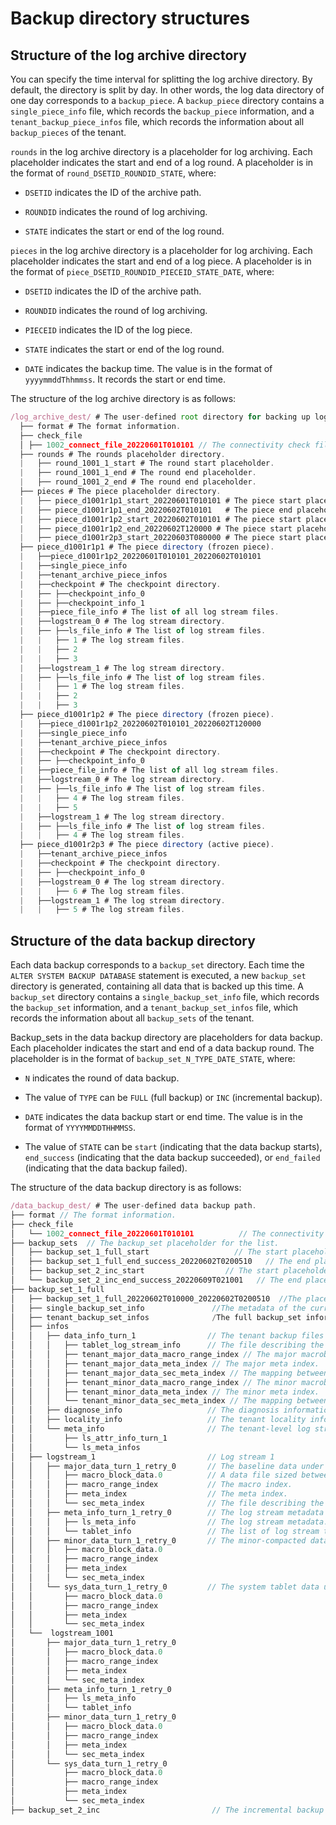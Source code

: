 # Backup directory structures

## Structure of the log archive directory

You can specify the time interval for splitting the log archive directory. By default, the directory is split by day. In other words, the log data directory of one day corresponds to a `backup_piece`. A `backup_piece` directory contains a `single_piece_info` file, which records the `backup_piece` information, and a `tenant_backup_piece_infos` file, which records the information about all `backup_pieces` of the tenant.

`rounds` in the log archive directory is a placeholder for log archiving. Each placeholder indicates the start and end of a log round. A placeholder is in the format of `round_DSETID_ROUNDID_STATE`, where:

* `DSETID` indicates the ID of the archive path.

* `ROUNDID` indicates the round of log archiving.

* `STATE` indicates the start or end of the log round.

`pieces` in the log archive directory is a placeholder for log archiving. Each placeholder indicates the start and end of a log piece. A placeholder is in the format of `piece_DSETID_ROUNDID_PIECEID_STATE_DATE`, where:

* `DSETID` indicates the ID of the archive path.

* `ROUNDID` indicates the round of log archiving.

* `PIECEID` indicates the ID of the log piece.

* `STATE` indicates the start or end of the log round.

* `DATE` indicates the backup time. The value is in the format of `yyyymmddThhmmss`. It records the start or end time.

The structure of the log archive directory is as follows:

```javascript
/log_archive_dest/ # The user-defined root directory for backing up log files.
  ├── format # The format information.
  ├── check_file
  │ ├── 1002_connect_file_20220601T010101 // The connectivity check file, suffixed with date and time in the format of YYYYMMDDTHHMMSS.
  ├── rounds # The rounds placeholder directory.
  |   ├── round_1001_1_start # The round start placeholder.
  |   ├── round_1001_1_end # The round end placeholder.
  |   ├── round_1001_2_end # The round end placeholder.
  ├── pieces # The piece placeholder directory.
  |   ├── piece_d1001r1p1_start_20220601T010101 # The piece start placeholder, in the format of piece_DSETID_ROUNDID_PIECEID_start_DATE.
  |   ├── piece_d1001r1p1_end_20220602T010101   # The piece end placeholder, in the format of piece_DSETID_ROUNDID_PIECEID_end_DATE.
  |   ├── piece_d1001r1p2_start_20220602T010101 # The piece start placeholder, in the format of piece_DSETID_ROUNDID_PIECEID_start_DATE.
  |   ├── piece_d1001r1p2_end_20220602T120000 # The piece start placeholder, in the format of piece_DSETID_ROUNDID_PIECEID_start_DATE.
  |   ├── piece_d1001r2p3_start_20220603T080000 # The piece start placeholder, in the format of piece_DSETID_ROUNDID_PIECEID_start_DATE.
  ├── piece_d1001r1p1 # The piece directory (frozen piece).
  |   ├──piece_d1001r1p2_20220601T010101_20220602T010101
  |   ├──single_piece_info
  |   ├──tenant_archive_piece_infos
  |   ├──checkpoint # The checkpoint directory.
  |   ├── ├──checkpoint_info_0
  |   ├── ├──checkpoint_info_1
  |   ├──piece_file_info # The list of all log stream files.
  |   ├──logstream_0 # The log stream directory.
  |   ├── ├──ls_file_info # The list of log stream files.
  |   |   ├── 1 # The log stream files.
  |   |   ├── 2
  |   |   ├── 3
  |   ├──logstream_1 # The log stream directory.
  |   ├── ├──ls_file_info # The list of log stream files.
  |   |   ├── 1 # The log stream files.
  |   |   ├── 2
  |   |   ├── 3
  ├── piece_d1001r1p2 # The piece directory (frozen piece).
  |   ├──piece_d1001r1p2_20220602T010101_20220602T120000
  |   ├──single_piece_info
  |   ├──tenant_archive_piece_infos
  |   ├──checkpoint # The checkpoint directory.
  |   ├── ├──checkpoint_info_0
  |   ├──piece_file_info # The list of all log stream files.
  |   ├──logstream_0 # The log stream directory.
  |   ├── ├──ls_file_info # The list of log stream files.
  |   |   ├── 4 # The log stream files.
  |   |   ├── 5
  |   ├──logstream_1 # The log stream directory.
  |   ├── ├──ls_file_info # The list of log stream files.
  |   |   ├── 4 # The log stream files.
  ├── piece_d1001r2p3 # The piece directory (active piece).
  |   ├──tenant_archive_piece_infos
  |   ├──checkpoint # The checkpoint directory.
  |   ├── ├──checkpoint_info_0
  |   ├──logstream_0 # The log stream directory.
  |   |   ├── 6 # The log stream files.
  |   ├──logstream_1 # The log stream directory.
  |   |   ├── 5 # The log stream files.
```

## Structure of the data backup directory

Each data backup corresponds to a `backup_set` directory. Each time the `ALTER SYSTEM BACKUP DATABASE` statement is executed, a new `backup_set` directory is generated, containing all data that is backed up this time. A `backup_set` directory contains a `single_backup_set_info` file, which records the `backup_set` information, and a `tenant_backup_set_infos` file, which records the information about all `backup_sets` of the tenant.

Backup_sets in the data backup directory are placeholders for data backup. Each placeholder indicates the start and end of a data backup round. The placeholder is in the format of `backup_set_N_TYPE_DATE_STATE`, where:

* `N` indicates the round of data backup.

* The value of `TYPE` can be `FULL` (full backup) or `INC` (incremental backup).

* `DATE` indicates the data backup start or end time. The value is in the format of `YYYYMMDDTHHMMSS`.

* The value of `STATE` can be `start` (indicating that the data backup starts), `end_success` (indicating that the data backup succeeded), or `end_failed` (indicating that the data backup failed).

The structure of the data backup directory is as follows:

```javascript
/data_backup_dest/ # The user-defined data backup path.
├── format // The format information.
├── check_file
│   └── 1002_connect_file_20220601T010101          // The connectivity check file, suffixed with date and time in the format of YYYYMMDDTHHMMSS.
├── backup_sets  // The backup_set placeholder for the list.
│   ├── backup_set_1_full_start                   // The start placeholder for a full backup.
│   ├── backup_set_1_full_end_success_20220602T0200510   // The end placeholder for a full backup.
│   ├── backup_set_2_inc_start                  // The start placeholder for an incremental backup.
│   └── backup_set_2_inc_end_success_20220609T021001   // The end placeholder for an incremental backup.
├── backup_set_1_full
│   ├── backup_set_1_full_20220602T010000_20220602T0200510  //The placeholder that represents the start and end time of the backup.
│   ├── single_backup_set_info               //The metadata of the current backup_set.
│   ├── tenant_backup_set_infos              /The full backup_set information of the current tenant.
│   ├── infos
│   │   ├── data_info_turn_1                // The tenant backup files under turn 1.
│   │   │   ├── tablet_log_stream_info      // The file describing the mapping between tablets and log streams.
│   │   │   ├── tenant_major_data_macro_range_index // The major macroblock index.
│   │   │   ├── tenant_major_data_meta_index // The major meta index.
│   │   │   ├── tenant_major_data_sec_meta_index // The mapping between the major logic ID and the physical ID.
│   │   │   ├── tenant_minor_data_macro_range_index // The minor macroblock index.
│   │   │   ├── tenant_minor_data_meta_index // The minor meta index.
│   │   │   └── tenant_minor_data_sec_meta_index // The mapping between the minor logic ID and the physical ID.
│   │   ├── diagnose_info                   // The diagnosis information file of the backup_set.
│   │   ├── locality_info                   // The tenant locality information of the current backup_set.
│   │   └── meta_info                       // The tenant-level log stream metadata file, which contains the metadata of all log streams.
│   │       ├── ls_attr_info_turn_1
│   │       └── ls_meta_infos
│   ├── logstream_1                         // Log stream 1
│   │   ├── major_data_turn_1_retry_0       // The baseline data under turn 1, retry 0.
│   │   │   ├── macro_block_data.0          // A data file sized between 512 MB and 4 GB.
│   │   │   ├── macro_range_index           // The macro index.
│   │   │   ├── meta_index                  // The meta index.
│   │   │   └── sec_meta_index              // The file describing the mapping between the logical ID and the physical ID.
│   │   ├── meta_info_turn_1_retry_0        // The log stream metadata file under turn 1, retry 0.
│   │   │   ├── ls_meta_info                // The log stream metadata.
│   │   │   └── tablet_info                 // The list of log stream tablets.
│   │   ├── minor_data_turn_1_retry_0       // The minor-compacted data under turn 1, retry 0.
│   │   │   ├── macro_block_data.0          
│   │   │   ├── macro_range_index
│   │   │   ├── meta_index
│   │   │   └── sec_meta_index
│   │   └── sys_data_turn_1_retry_0         // The system tablet data under turn 1, retry 0.
│   │       ├── macro_block_data.0
│   │       ├── macro_range_index
│   │       ├── meta_index
│   │       └── sec_meta_index
│   └──  logstream_1001
│       ├── major_data_turn_1_retry_0
│       │   ├── macro_block_data.0
│       │   ├── macro_range_index
│       │   ├── meta_index
│       │   └── sec_meta_index
│       ├── meta_info_turn_1_retry_0
│       │   ├── ls_meta_info
│       │   └── tablet_info
│       ├── minor_data_turn_1_retry_0
│       │   ├── macro_block_data.0
│       │   ├── macro_range_index
│       │   ├── meta_index
│       │   └── sec_meta_index
│       └── sys_data_turn_1_retry_0
│           ├── macro_block_data.0
│           ├── macro_range_index
│           ├── meta_index
│           └── sec_meta_index
├── backup_set_2_inc                         // The incremental backup directory, which is consistent with the full backup directory.
```
